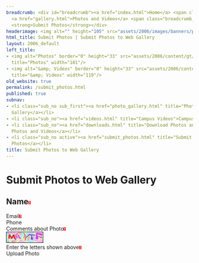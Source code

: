 ```yaml
---
breadcrumb: <div id="breadcrumb"><a href="index.html">Home</a> <span class="breadcrumb_spacer">&gt;</span>
  <a href="gallery.html">Photos and Videos</a> <span class="breadcrumb_spacer">&gt;</span>
  <strong>Submit Photos</strong></div>
headerimage: <img alt="" height="105" src="assets/2006/images/banners/photos.jpg" width="472"/>
html_title: Submit Photos | Submit Photos to Web Gallery
layout: 2006_default
left_title:
- <img alt="Photos" border="0" height="33" src="assets/2006/content/gt/25502cdde4323dd97bc96f666707bdb0.png"
  title="Photos" width="101"/>
- <img alt="&amp; Videos" border="0" height="33" src="assets/2006/content/gt/a3dbf8e159297a632cadcec25243418a.png"
  title="&amp; Videos" width="119"/>
old_website: true
permalink: /submit_photos.html
published: true
subnav:
- <li class="sub_no sub_first"><a href="photo_gallery.html" title="Photo Gallery">Photo
  Gallery</a></li>
- <li class="sub_no"><a href="videos.html" title="Campus Videos">Campus Videos</a></li>
- <li class="sub_no"><a href="downloads.html" title="Download Photos and Videos">Download
  Photos and Videos</a></li>
- <li class="sub_no active"><a href="submit_photos.html" title="Submit Photos">Submit
  Photos</a></li>
title: Submit Photos to Web Gallery
---
```


# Submit Photos to Web Gallery

Name![](assets/2006/img/article/fill_in_here.gif)  
---  
Email![](assets/2006/img/article/fill_in_here.gif)  
Phone  
Comments about Photo![](assets/2006/img/article/fill_in_here.gif)  
![Captcha](assets/2006/img/captcha9b54.png?regen=y&1480325781)  
Enter the letters shown above![](assets/2006/img/article/fill_in_here.gif)  
Upload Photo